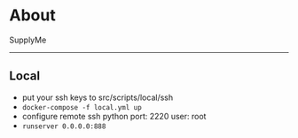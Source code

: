 About
==============================
SupplyMe

---

Local
---
- put your ssh keys to src/scripts/local/ssh
- ```docker-compose -f local.yml up```
- configure remote ssh python port: 2220 user: root
- ```runserver 0.0.0.0:888```
